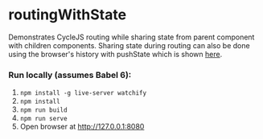# routingWithState

Demonstrates CycleJS routing while sharing state from parent component with children components.  Sharing state during routing can also be done using the browser's history with pushState which is shown [here](https://github.com/ntilwalli/routingWithPushState).

### Run locally (assumes Babel 6):
1. `npm install -g live-server watchify`
2. `npm install`
3. `npm run build`
4. `npm run serve`
5. Open browser at http://127.0.0.1:8080

